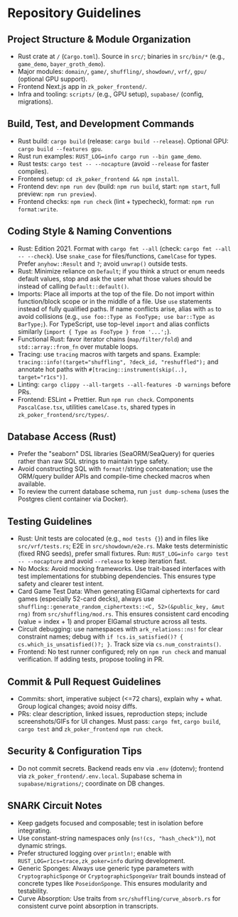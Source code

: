 # Repository Guidelines

## Project Structure & Module Organization
- Rust crate at `/` (`Cargo.toml`). Source in `src/`; binaries in `src/bin/*` (e.g., `game_demo`, `bayer_groth_demo`).
- Major modules: `domain/`, `game/`, `shuffling/`, `showdown/`, `vrf/`, `gpu/` (optional GPU support).
- Frontend Next.js app in `zk_poker_frontend/`.
- Infra and tooling: `scripts/` (e.g., GPU setup), `supabase/` (config, migrations).

## Build, Test, and Development Commands
- Rust build: `cargo build` (release: `cargo build --release`). Optional GPU: `cargo build --features gpu`.
- Rust run examples: `RUST_LOG=info cargo run --bin game_demo`.
- Rust tests: `cargo test -- --nocapture` (avoid `--release` for faster compiles).
- Frontend setup: `cd zk_poker_frontend && npm install`.
- Frontend dev: `npm run dev` (build: `npm run build`, start: `npm start`, full preview: `npm run preview`).
- Frontend checks: `npm run check` (lint + typecheck), format: `npm run format:write`.

## Coding Style & Naming Conventions
- Rust: Edition 2021. Format with `cargo fmt --all` (check: `cargo fmt --all -- --check`). Use `snake_case` for files/functions, `CamelCase` for types. Prefer `anyhow::Result` and `?`; avoid `unwrap()` outside tests.
- Rust: Minimize reliance on `Default`; if you think a struct or enum needs default values, stop and ask the user what those values should be instead of calling `Default::default()`.
- Imports: Place all imports at the top of the file. Do not import within function/block scope or in the middle of a file. Use `use` statements instead of fully qualified paths. If name conflicts arise, alias with `as` to avoid collisions (e.g., `use foo::Type as FooType; use bar::Type as BarType;`). For TypeScript, use top-level `import` and alias conflicts similarly (`import { Type as FooType } from '...';`).
- Functional Rust: favor iterator chains (`map/filter/fold`) and `std::array::from_fn` over mutable loops.
- Tracing: use `tracing` macros with targets and spans. Example: `tracing::info!(target="shuffling", ?deck_id, "reshuffled");` and annotate hot paths with `#[tracing::instrument(skip(..), target="r1cs")]`.
- Linting: `cargo clippy --all-targets --all-features -D warnings` before PRs.
- Frontend: ESLint + Prettier. Run `npm run check`. Components `PascalCase.tsx`, utilities `camelCase.ts`, shared types in `zk_poker_frontend/src/types/`.

## Database Access (Rust)
- Prefer the "seaborn" DSL libraries (SeaORM/SeaQuery) for queries rather than raw SQL strings to maintain type safety.
- Avoid constructing SQL with `format!`/string concatenation; use the ORM/query builder APIs and compile-time checked macros when available.
- To review the current database schema, run `just dump-schema` (uses the Postgres client container via Docker).

## Testing Guidelines
- Rust: Unit tests are colocated (e.g., `mod tests {}`) and in files like `src/vrf/tests.rs`; E2E in `src/showdown/e2e.rs`. Make tests deterministic (fixed RNG seeds), prefer small fixtures. Run: `RUST_LOG=info cargo test -- --nocapture` and avoid `--release` to keep iteration fast.
- No Mocks: Avoid mocking frameworks. Use trait-based interfaces with test implementations for stubbing dependencies. This ensures type safety and clearer test intent.
- Card Game Test Data: When generating ElGamal ciphertexts for card games (especially 52-card decks), always use `shuffling::generate_random_ciphertexts::<C, 52>(&public_key, &mut rng)` from `src/shuffling/mod.rs`. This ensures consistent card encoding (value = index + 1) and proper ElGamal structure across all tests.
- Circuit debugging: use namespaces with `ark_relations::ns!` for clear constraint names; debug with `if !cs.is_satisfied()? { cs.which_is_unsatisfied()?; }`. Track size via `cs.num_constraints()`.
- Frontend: No test runner configured; rely on `npm run check` and manual verification. If adding tests, propose tooling in PR.

## Commit & Pull Request Guidelines
- Commits: short, imperative subject (<=72 chars), explain why + what. Group logical changes; avoid noisy diffs.
- PRs: clear description, linked issues, reproduction steps; include screenshots/GIFs for UI changes. Must pass: `cargo fmt`, `cargo build`, `cargo test` and `zk_poker_frontend` `npm run check`.

## Security & Configuration Tips
- Do not commit secrets. Backend reads env via `.env` (dotenv); frontend via `zk_poker_frontend/.env.local`. Supabase schema in `supabase/migrations/`; coordinate on DB changes.

## SNARK Circuit Notes
- Keep gadgets focused and composable; test in isolation before integrating.
- Use constant-string namespaces only (`ns!(cs, "hash_check")`), not dynamic strings.
- Prefer structured logging over `println!`; enable with `RUST_LOG=r1cs=trace,zk_poker=info` during development.
- Generic Sponges: Always use generic type parameters with `CryptographicSponge` or `CryptographicSpongeVar` trait bounds instead of concrete types like `PoseidonSponge`. This ensures modularity and testability.
- Curve Absorption: Use traits from `src/shuffling/curve_absorb.rs` for consistent curve point absorption in transcripts.
